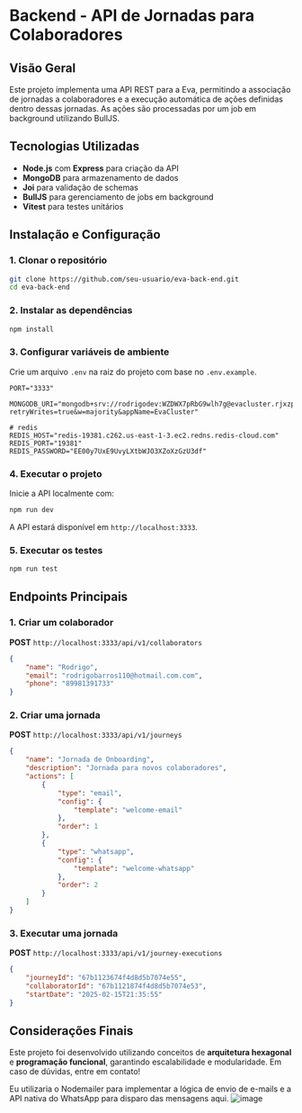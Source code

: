 # Backend - API de Jornadas para Colaboradores

## Visão Geral
Este projeto implementa uma API REST para a Eva, permitindo a associação de jornadas a colaboradores e a execução automática de ações definidas dentro dessas jornadas. As ações são processadas por um job em background utilizando BullJS.

## Tecnologias Utilizadas
- **Node.js** com **Express** para criação da API
- **MongoDB** para armazenamento de dados
- **Joi** para validação de schemas
- **BullJS** para gerenciamento de jobs em background
- **Vitest** para testes unitários

## Instalação e Configuração
### 1. Clonar o repositório
```sh
git clone https://github.com/seu-usuario/eva-back-end.git
cd eva-back-end
```

### 2. Instalar as dependências
```sh
npm install
```

### 3. Configurar variáveis de ambiente
Crie um arquivo `.env` na raiz do projeto com base no `.env.example`.
```env
PORT="3333"

MONGODB_URI="mongodb+srv://rodrigodev:WZDWX7pRbG9wlh7g@evacluster.rjxzp.mongodb.net/?retryWrites=true&w=majority&appName=EvaCluster"

# redis
REDIS_HOST="redis-19381.c262.us-east-1-3.ec2.redns.redis-cloud.com"
REDIS_PORT="19381"
REDIS_PASSWORD="EE00y7UxE9UvyLXtbWJO3XZoXzGzU3df"
```

### 4. Executar o projeto
Inicie a API localmente com:
```sh
npm run dev
```
A API estará disponível em `http://localhost:3333`.

### 5. Executar os testes
```sh
npm run test
```

## Endpoints Principais
### **1. Criar um colaborador**
**POST** `http://localhost:3333/api/v1/collaborators`
```json
{
    "name": "Rodrigo",
    "email": "rodrigobarros110@hotmail.com.com",
    "phone": "89981391733"
}
```

### **2. Criar uma jornada**
**POST** `http://localhost:3333/api/v1/journeys`
```json
{
    "name": "Jornada de Onboarding",
    "description": "Jornada para novos colaboradores",
    "actions": [
        {
            "type": "email",
            "config": {
                "template": "welcome-email"
            },
            "order": 1
        },
        {
            "type": "whatsapp",
            "config": {
                "template": "welcome-whatsapp"
            },
            "order": 2
        }
    ]
}
```

### **3. Executar uma jornada**
**POST** `http://localhost:3333/api/v1/journey-executions`
```json
{
    "journeyId": "67b1123674f4d8d5b7074e55",
    "collaboratorId": "67b1121874f4d8d5b7074e53",
    "startDate": "2025-02-15T21:35:55"
}
```

## Considerações Finais
Este projeto foi desenvolvido utilizando conceitos de **arquitetura hexagonal** e **programação funcional**, garantindo escalabilidade e modularidade. Em caso de dúvidas, entre em contato!

Eu utilizaria o Nodemailer para implementar a lógica de envio de e-mails e a API nativa do WhatsApp para disparo das mensagens aqui.
![image](https://github.com/user-attachments/assets/5907cd62-a7eb-4d11-9987-f902a01f908f)




